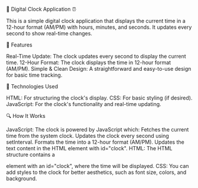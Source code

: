 📱 Digital Clock Application ⏰

This is a simple digital clock application that displays the current time in a 12-hour format (AM/PM) with hours, minutes, and seconds. It updates every second to show real-time changes.

🚀 Features

Real-Time Update: The clock updates every second to display the current time.
12-Hour Format: The clock displays the time in 12-hour format (AM/PM).
Simple & Clean Design: A straightforward and easy-to-use design for basic time tracking.

🔧 Technologies Used

HTML: For structuring the clock's display.
CSS: For basic styling (if desired).
JavaScript: For the clock's functionality and real-time updating.

🔍 How It Works

JavaScript: The clock is powered by JavaScript which:
Fetches the current time from the system clock.
Updates the clock every second using setInterval.
Formats the time into a 12-hour format (AM/PM).
Updates the text content in the HTML element with id="clock".
HTML: The HTML structure contains a <div> element with an id="clock", where the time will be displayed.
CSS: You can add styles to the clock for better aesthetics, such as font size, colors, and background.
